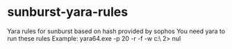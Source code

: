 # sunburst-yara-rules
Yara  rules for sunburst based on hash provided by sophos 
You need yara to run these rules 
Example: yara64.exe  -p 20 -r -f  -w   <yarafile>   c:\  2> nul
